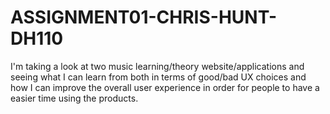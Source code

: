 # ASSIGNMENT01-CHRIS-HUNT-DH110
I'm taking a look at two music learning/theory website/applications and seeing what I can learn from both in terms of good/bad UX choices and how I can improve the overall user experience in order for people to have a easier time using the products.
